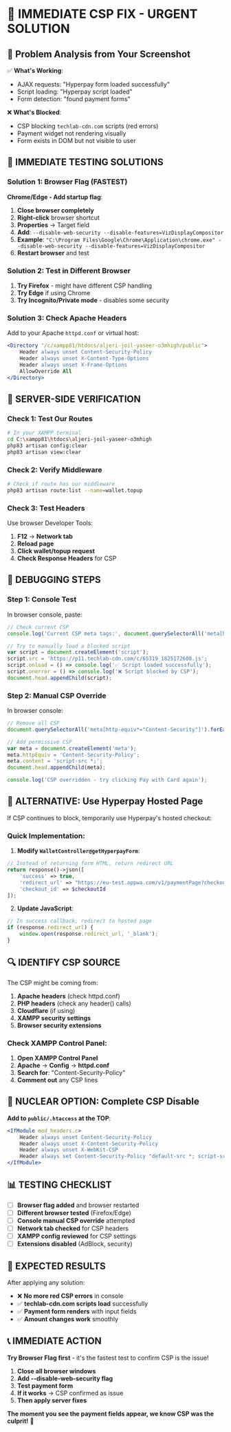 # 🚨 IMMEDIATE CSP FIX - URGENT SOLUTION

## 🎯 **Problem Analysis from Your Screenshot**

✅ **What's Working**:
- AJAX requests: "Hyperpay form loaded successfully" 
- Script loading: "Hyperpay script loaded"
- Form detection: "found payment forms"

❌ **What's Blocked**:
- CSP blocking `techlab-cdn.com` scripts (red errors)
- Payment widget not rendering visually
- Form exists in DOM but not visible to user

## 🚀 **IMMEDIATE TESTING SOLUTIONS**

### **Solution 1: Browser Flag (FASTEST)**
**Chrome/Edge - Add startup flag**:
1. **Close browser completely**
2. **Right-click** browser shortcut
3. **Properties** → Target field
4. **Add**: `--disable-web-security --disable-features=VizDisplayCompositor`
5. **Example**: `"C:\Program Files\Google\Chrome\Application\chrome.exe" --disable-web-security --disable-features=VizDisplayCompositor`
6. **Restart browser** and test

### **Solution 2: Test in Different Browser**
1. **Try Firefox** - might have different CSP handling
2. **Try Edge** if using Chrome
3. **Try Incognito/Private mode** - disables some security

### **Solution 3: Check Apache Headers**
Add to your Apache `httpd.conf` or virtual host:
```apache
<Directory "/c/xampp81/htdocs/aljeri-joil-yaseer-o3mhigh/public">
    Header always unset Content-Security-Policy
    Header always unset X-Content-Type-Options
    Header always unset X-Frame-Options
    AllowOverride All
</Directory>
```

## 🔧 **SERVER-SIDE VERIFICATION**

### **Check 1: Test Our Routes**
```bash
# In your XAMPP terminal
cd C:\xampp81\htdocs\aljeri-joil-yaseer-o3mhigh
php83 artisan config:clear
php83 artisan view:clear
```

### **Check 2: Verify Middleware**
```bash
# Check if route has our middleware
php83 artisan route:list --name=wallet.topup
```


### **Check 3: Test Headers**
Use browser Developer Tools:
1. **F12** → **Network tab**
2. **Reload page**
3. **Click wallet/topup request**
4. **Check Response Headers** for CSP

## 🎯 **DEBUGGING STEPS**

### **Step 1: Console Test**
In browser console, paste:
```javascript
// Check current CSP
console.log('Current CSP meta tags:', document.querySelectorAll('meta[http-equiv*="Content-Security"]'));

// Try to manually load a blocked script
var script = document.createElement('script');
script.src = 'https://p11.techlab-cdn.com/c/65319_1825172608.js';
script.onload = () => console.log('✅ Script loaded successfully');
script.onerror = () => console.log('❌ Script blocked by CSP');
document.head.appendChild(script);
```

### **Step 2: Manual CSP Override**
In browser console:
```javascript
// Remove all CSP
document.querySelectorAll('meta[http-equiv*="Content-Security"]').forEach(meta => meta.remove());

// Add permissive CSP
var meta = document.createElement('meta');
meta.httpEquiv = 'Content-Security-Policy';
meta.content = 'script-src *;';
document.head.appendChild(meta);

console.log('CSP overridden - try clicking Pay with Card again');
```

## 🎲 **ALTERNATIVE: Use Hyperpay Hosted Page**

If CSP continues to block, temporarily use Hyperpay's hosted checkout:

### **Quick Implementation**:
1. **Modify `WalletController@getHyperpayForm`**:
```php
// Instead of returning form HTML, return redirect URL
return response()->json([
    'success' => true,
    'redirect_url' => "https://eu-test.oppwa.com/v1/paymentPage?checkoutId={$checkoutId}",
    'checkout_id' => $checkoutId
]);
```

2. **Update JavaScript**:
```javascript
// In success callback, redirect to hosted page
if (response.redirect_url) {
    window.open(response.redirect_url, '_blank');
}
```

## 🔍 **IDENTIFY CSP SOURCE**

The CSP might be coming from:
1. **Apache headers** (check httpd.conf)
2. **PHP headers** (check any header() calls)
3. **Cloudflare** (if using)
4. **XAMPP security settings**
5. **Browser security extensions**

### **Check XAMPP Control Panel**:
1. **Open XAMPP Control Panel**
2. **Apache** → **Config** → **httpd.conf**
3. **Search for**: "Content-Security-Policy"
4. **Comment out** any CSP lines

## 🚨 **NUCLEAR OPTION: Complete CSP Disable**

**Add to `public/.htaccess` at the TOP**:
```apache
<IfModule mod_headers.c>
    Header always unset Content-Security-Policy
    Header always unset X-Content-Security-Policy  
    Header always unset X-WebKit-CSP
    Header always set Content-Security-Policy "default-src *; script-src * 'unsafe-inline' 'unsafe-eval'; style-src * 'unsafe-inline';"
</IfModule>
```

## 📊 **TESTING CHECKLIST**

- [ ] **Browser flag added** and browser restarted
- [ ] **Different browser tested** (Firefox/Edge)
- [ ] **Console manual CSP override** attempted
- [ ] **Network tab checked** for CSP headers
- [ ] **XAMPP config reviewed** for CSP settings
- [ ] **Extensions disabled** (AdBlock, security)

## 🎯 **EXPECTED RESULTS**

After applying any solution:
- ❌ **No more red CSP errors** in console
- ✅ **techlab-cdn.com scripts load** successfully  
- ✅ **Payment form renders** with input fields
- ✅ **Amount changes work** smoothly

## 📞 **IMMEDIATE ACTION**

**Try Browser Flag first** - it's the fastest test to confirm CSP is the issue!

1. **Close all browser windows**
2. **Add --disable-web-security flag**  
3. **Test payment form**
4. **If it works** → CSP confirmed as issue
5. **Then apply server fixes**

**The moment you see the payment fields appear, we know CSP was the culprit!** 🎯 